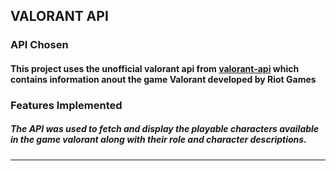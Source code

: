 ## VALORANT API

### API Chosen

#### This project uses the unofficial valorant api from [valorant-api](https://dash.valorant-api.com/) which contains information anout the game Valorant developed by Riot Games

### Features Implemented

##### The API was used to fetch and display the playable characters available in the game valorant along with their role and character descriptions.

---
